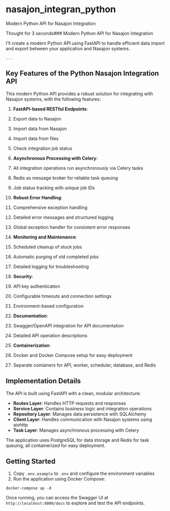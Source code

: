 # nasajon_integran_python
Modern Python API for Nasajon Integration


Thought for 3 seconds### Modern Python API for Nasajon Integration

I'll create a modern Python API using FastAPI to handle efficient data import and export between your application and Nasajon systems.

```typescriptreact project="nasajon-integration-api"
...
```

## Key Features of the Python Nasajon Integration API

This modern Python API provides a robust solution for integrating with Nasajon systems, with the following features:

1. **FastAPI-based RESTful Endpoints**:

1. Export data to Nasajon
2. Import data from Nasajon
3. Import data from files
4. Check integration job status



2. **Asynchronous Processing with Celery**:

1. All integration operations run asynchronously via Celery tasks
2. Redis as message broker for reliable task queuing
3. Job status tracking with unique job IDs



3. **Robust Error Handling**:

1. Comprehensive exception handling
2. Detailed error messages and structured logging
3. Global exception handler for consistent error responses



4. **Monitoring and Maintenance**:

1. Scheduled cleanup of stuck jobs
2. Automatic purging of old completed jobs
3. Detailed logging for troubleshooting



5. **Security**:

1. API key authentication
2. Configurable timeouts and connection settings
3. Environment-based configuration



6. **Documentation**:

1. Swagger/OpenAPI integration for API documentation
2. Detailed API operation descriptions



7. **Containerization**:

1. Docker and Docker Compose setup for easy deployment
2. Separate containers for API, worker, scheduler, database, and Redis





## Implementation Details

The API is built using FastAPI with a clean, modular architecture:

- **Routes Layer**: Handles HTTP requests and responses
- **Service Layer**: Contains business logic and integration operations
- **Repository Layer**: Manages data persistence with SQLAlchemy
- **Client Layer**: Handles communication with Nasajon systems using aiohttp
- **Task Layer**: Manages asynchronous processing with Celery


The application uses PostgreSQL for data storage and Redis for task queuing, all containerized for easy deployment.

## Getting Started

1. Copy `.env.example` to `.env` and configure the environment variables
2. Run the application using Docker Compose:

```plaintext
docker-compose up -d
```




Once running, you can access the Swagger UI at `http://localhost:8000/docs` to explore and test the API endpoints.
